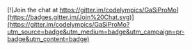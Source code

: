 


[![Join the chat at https://gitter.im/codelympics/GaSiProMo](https://badges.gitter.im/Join%20Chat.svg)](https://gitter.im/codelympics/GaSiProMo?utm_source=badge&utm_medium=badge&utm_campaign=pr-badge&utm_content=badge)